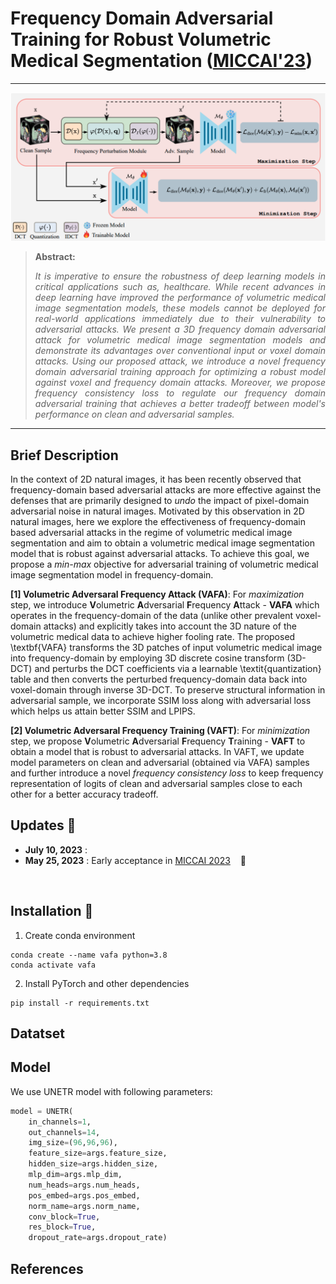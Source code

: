 # Frequency Domain Adversarial Training for Robust Volumetric Medical Segmentation ([MICCAI'23](https://conferences.miccai.org/2023/en/))

<hr />

![main figure](/media/vafa_vaft.png)
> **Abstract:** <p style="text-align: justify;">*It is imperative to ensure the robustness of deep learning models in critical applications such as, healthcare. While recent advances in deep learning have improved the performance of volumetric medical image segmentation models, these models cannot be deployed for real-world applications immediately due to their vulnerability to adversarial attacks. We present a 3D frequency domain adversarial attack for volumetric medical image segmentation models and demonstrate its advantages over conventional input or voxel domain attacks. Using our proposed attack, we introduce a novel frequency domain adversarial training approach for optimizing a robust model against voxel and frequency domain attacks.  Moreover, we propose frequency consistency loss to regulate our frequency domain adversarial training that achieves a better tradeoff between model's performance on clean and adversarial samples.* </p>
<hr />


## Brief Description 
In the context of 2D natural images, it has been recently observed that frequency-domain based adversarial attacks are more effective against the defenses that are primarily designed to *undo* the impact of pixel-domain adversarial noise in natural images. Motivated by this observation in 2D natural images, here we explore the effectiveness of frequency-domain based adversarial attacks in the regime of volumetric medical image segmentation and aim to obtain a volumetric medical image segmentation model that is robust against adversarial attacks. To achieve this goal, we propose a *min-max* objective for adversarial training of volumetric medical image segmentation model in frequency-domain. 

**[1] Volumetric Adversaral Frequency Attack (VAFA)**: For *maximization* step, we introduce **V**olumetric **A**dversarial **F**requency **A**ttack - **VAFA** which operates in the frequency-domain of the data (unlike other prevalent voxel-domain attacks) and explicitly takes into account the 3D nature of the volumetric medical data to achieve higher fooling rate. The proposed \textbf{VAFA} transforms the 3D patches of input volumetric medical image into frequency-domain by employing 3D discrete cosine transform (3D-DCT) and perturbs the DCT coefficients via a learnable \textit{quantization} table and then converts the perturbed frequency-domain data back into voxel-domain through inverse 3D-DCT. To preserve structural information in adversarial sample, we incorporate SSIM loss along with adversarial loss which helps us attain better SSIM and LPIPS. 

**[2] Volumetric Adversaral Frequency Training (VAFT)**: For *minimization* step, we propose **V**olumetric **A**dversarial **F**requency **T**raining - **VAFT** to obtain a model that is robust to adversarial attacks. In VAFT, we update model parameters on clean and adversarial (obtained via VAFA) samples and further introduce a novel *frequency consistency loss* to keep frequency representation of logits of clean and adversarial samples close to each other for a better accuracy tradeoff.


## Updates :loudspeaker:
- **July 10, 2023** : 
- **May 25, 2023** : Early acceptance in [MICCAI 2023](https://conferences.miccai.org/2023/en/)  &nbsp;&nbsp; :confetti_ball:


<br>

## Installation :wrench:
1. Create conda environment
```shell
conda create --name vafa python=3.8
conda activate vafa
```
2. Install PyTorch and other dependencies
```shell
pip install -r requirements.txt
```

## Datatset


## Model
We use UNETR model with following parameters:
```python
model = UNETR(
    in_channels=1,
    out_channels=14,
    img_size=(96,96,96),
    feature_size=args.feature_size,
    hidden_size=args.hidden_size,
    mlp_dim=args.mlp_dim,
    num_heads=args.num_heads,
    pos_embed=args.pos_embed,
    norm_name=args.norm_name,
    conv_block=True,
    res_block=True,
    dropout_rate=args.dropout_rate)

```









## References
